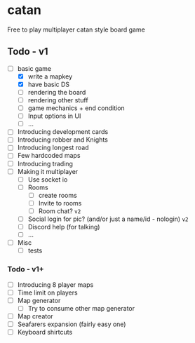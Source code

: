 # catan
Free to play multiplayer catan style board game

## Todo - v1
- [ ] basic game
  - [x] write a mapkey
  - [x] have basic DS
  - [ ] rendering the board
  - [ ] rendering other stuff
  - [ ] game mechanics + end condition
  - [ ] Input options in UI
  - [ ] ...
- [ ] Introducing development cards
- [ ] Introducing robber and Knights
- [ ] Introducing longest road
- [ ] Few hardcoded maps
- [ ] Introducing trading
- [ ] Making it multiplayer
  - [ ] Use socket io
  - [ ] Rooms
    - [ ] create rooms
    - [ ] Invite to rooms
    - [ ] Room chat? `v2`
  - [ ] Social login for pic? (and/or just a name/id - nologin) `v2`
  - [ ] Discord help (for talking)
  - [ ] ...
- [ ] Misc
  - [ ] tests

### Todo - v1+
- [ ] Introducing 8 player maps
- [ ] Time limit on players
- [ ] Map generator
  - [ ] Try to consume other map generator
- [ ] Map creator
- [ ] Seafarers expansion (fairly easy one)
- [ ] Keyboard shirtcuts
